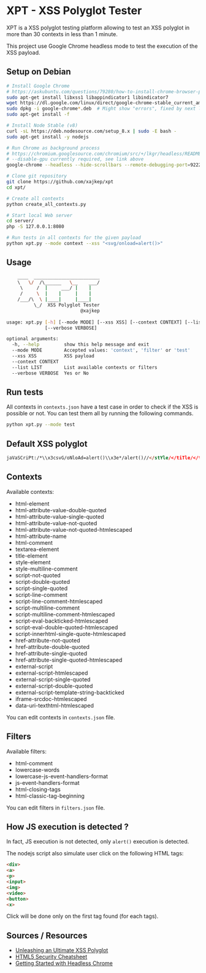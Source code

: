 
# XPT - XSS Polyglot Tester

XPT is a XSS polyglot testing platform allowing to test an XSS polyglot in more than 30 contexts in less than 1 minute.

This project use Google Chrome headless mode to test the execution of the XSS payload.

## Setup on Debian

~~~sh
# Install Google Chrome
# https://askubuntu.com/questions/79280/how-to-install-chrome-browser-properly-via-command-line
sudo apt-get install libxss1 libappindicator1 libindicator7
wget https://dl.google.com/linux/direct/google-chrome-stable_current_amd64.deb
sudo dpkg -i google-chrome*.deb  # Might show "errors", fixed by next line
sudo apt-get install -f

# Install Node Stable (v8)
curl -sL https://deb.nodesource.com/setup_8.x | sudo -E bash -
sudo apt-get install -y nodejs

# Run Chrome as background process
# https://chromium.googlesource.com/chromium/src/+/lkgr/headless/README.md
# --disable-gpu currently required, see link above
google-chrome --headless --hide-scrollbars --remote-debugging-port=9222 --disable-gpu &

# Clone git repository
git clone https://github.com/xajkep/xpt
cd xpt/

# Create all contexts
python create_all_contexts.py

# Start local Web server 
cd server/
php -S 127.0.0.1:8080

# Run tests in all contexts for the given payload
python xpt.py --mode context --xss "<svg/onload=alert()>"
~~~

## Usage

~~~sh
    ____  ________________________
    \   \/  /\______   \__    ___/
     \     /  |     ___/ |    |   
     /     \  |    |     |    |   
    /___/\  \ |____|     |____|   
          \_/  XSS Polyglot Tester
                           @xajkep
    
usage: xpt.py [-h] [--mode MODE] [--xss XSS] [--context CONTEXT] [--list LIST]
              [--verbose VERBOSE]

optional arguments:
  -h, --help         show this help message and exit
  --mode MODE        Accepted values: 'context', 'filter' or 'test'
  --xss XSS          XSS payload
  --context CONTEXT
  --list LIST        List available contexts or filters
  --verbose VERBOSE  Yes or No

~~~

## Run tests

All contexts in `contexts.json` have a test case in order to check if the XSS is possible or not.
You can test them all by running the following commands.
~~~sh
python xpt.py --mode test
~~~

## Default XSS polyglot

~~~html
jaVaSCriPt:/*\\x3csvG/oNloAd=alert()\\x3e*/alert()//</stYle/</tiTle/</texTarEa/</scrIpt/--!><sVg//*`/*\"/*'/**/(_=alert())//\\%0a;alert()//'/oNlOad=alert() OncLick=alert()//>;base64,PHN2Zy9vbmxvYWQ9YWxlcnQoKT4K
~~~

## Contexts

Available contexts:
 * html-element
 * html-attribute-value-double-quoted
 * html-attribute-value-single-quoted
 * html-attribute-value-not-quoted
 * html-attribute-value-not-quoted-htmlescaped
 * html-attribute-name
 * html-comment
 * textarea-element
 * title-element
 * style-element
 * style-multiline-comment
 * script-not-quoted
 * script-double-quoted
 * script-single-quoted
 * script-line-comment
 * script-line-comment-htmlescaped
 * script-multiline-comment
 * script-multiline-comment-htmlescaped
 * script-eval-backticked-htmlescaped
 * script-eval-double-quoted-htmlescaped
 * script-innerhtml-single-quote-htmlescaped
 * href-attribute-not-quoted
 * href-attribute-double-quoted
 * href-attribute-single-quoted
 * href-attribute-single-quoted-htmlescaped
 * external-script
 * external-script-htmlescaped
 * external-script-single-quoted
 * external-script-double-quoted
 * external-script-template-string-backticked
 * iframe-srcdoc-htmlescaped
 * data-uri-texthtml-htmlescaped

You can edit contexts in `contexts.json` file.

## Filters

Available filters:
 * html-comment
 * lowercase-words
 * lowercase-js-event-handlers-format
 * js-event-handlers-format
 * html-closing-tags
 * html-classic-tag-beginning

You can edit filters in `filters.json` file.

## How JS execution is detected ?

In fact, JS execution is not detected, only `alert()` execution is detected.

The nodejs script also simulate user click on the following HTML tags:
~~~html
<div>
<a>
<p>
<input>
<img>
<video>
<button>
<x>
~~~

Click will be done only on the first tag found (for each tags).

## Sources / Resources

 * [Unleashing an Ultimate XSS Polyglot](https://github.com/0xsobky/HackVault/wiki/Unleashing-an-Ultimate-XSS-Polyglot)
 * [HTML5 Security Cheatsheet](https://html5sec.org)
 * [Getting Started with Headless Chrome](https://developers.google.com/web/updates/2017/04/headless-chrome)